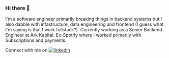 ### Hi there 👋

I'm a software engineer primarily breaking things in backend systems but I also dabble with infastructure, data engineering and frontend (I guess what I'm saying is that I work fullstack?). Currently working as a Senior Backend Engineer at Ark Kapital. Ex-Spotify where I worked primarily with Subscriptions and payments.

Connect with me on [![linkedin](https://img.shields.io/badge/linkedin-0A66C2?style=for-the-badge&logo=linkedin&logoColor=white)](https://www.linkedin.com/in/oscar-evertsson/)

<!--
**Oscmage/Oscmage** is a ✨ _special_ ✨ repository because its `README.md` (this file) appears on your GitHub profile.

Here are some ideas to get you started:

- 🔭 I’m currently working on ...
- 🌱 I’m currently learning ...
- 👯 I’m looking to collaborate on ...
- 🤔 I’m looking for help with ...
- 💬 Ask me about ...
- 📫 How to reach me: ...
- 😄 Pronouns: ...
- ⚡ Fun fact: ...
-->
